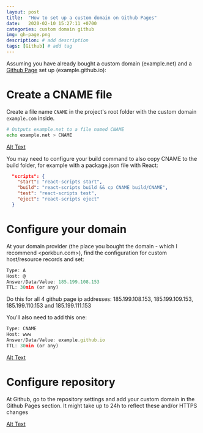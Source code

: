 ```yaml
---
layout: post
title:  "How to set up a custom domain on Github Pages"
date:   2020-02-10 15:27:11 +0700
categories: custom domain github
img: gh-page.png
description: # add description
tags: [Github] # add tag
---
```


Assuming you have already bought a custom domain (example.net) and a [Github Page](https://pages.github.com/) set up (example.github.io):

# Create a CNAME file
Create a file name `CNAME` in the project's root folder with the custom domain `example.com` inside.
```sh
# Outputs example.net to a file named CNAME
echo example.net > CNAME
```

[Alt Text](https://res.cloudinary.com/practicaldev/image/fetch/s--geiyWk08--/c_limit%2Cf_auto%2Cfl_progressive%2Cq_auto%2Cw_880/https://dev-to-uploads.s3.amazonaws.com/i/lpdd166ohw5e2eyd36wt.png)

You may need to configure your build command to also copy CNAME to the build folder, for example with a package.json file with React:
```json
  "scripts": {
    "start": "react-scripts start",
    "build": "react-scripts build && cp CNAME build/CNAME",
    "test": "react-scripts test",
    "eject": "react-scripts eject"
  }
```
# Configure your domain
At your domain provider (the place you bought the domain - which I recommend <porkbun.com>), find the configuration for custom host/resource records and set:
```js
Type: A
Host: @
Answer/Data/Value: 185.199.108.153
TTL: 30min (or any)
```
Do this for all 4 github page ip addresses: 185.199.108.153, 185.199.109.153, 185.199.110.153 and 185.199.111.153

You'll also need to add this one:
```js
Type: CNAME
Host: www
Answer/Data/Value: example.github.io
TTL: 30min (or any)
```
[Alt Text](https://res.cloudinary.com/practicaldev/image/fetch/s--y0hVirnw--/c_limit%2Cf_auto%2Cfl_progressive%2Cq_auto%2Cw_880/https://dev-to-uploads.s3.amazonaws.com/i/oewpiajem5lvoft1s7rf.png)

# Configure repository
At Github, go to the repository settings and add your custom domain in the Github Pages section.
It might take up to 24h to reflect these and/or HTTPS changes

[Alt Text](https://res.cloudinary.com/practicaldev/image/fetch/s--c-ZYnmVF--/c_limit%2Cf_auto%2Cfl_progressive%2Cq_auto%2Cw_880/https://dev-to-uploads.s3.amazonaws.com/i/dy4hvytp1i41ixhwk84h.png)